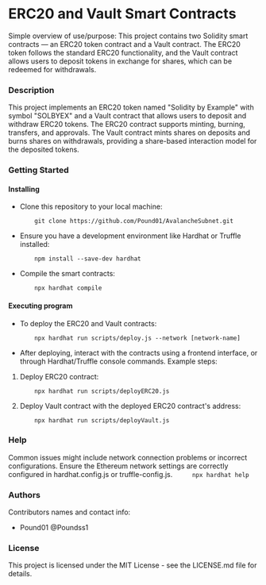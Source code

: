 # ERC20 and Vault Smart Contracts

Simple overview of use/purpose:
This project contains two Solidity smart contracts — an ERC20 token contract and a Vault contract. The ERC20 token follows the standard ERC20 functionality, and the Vault contract allows users to deposit tokens in exchange for shares, which can be redeemed for withdrawals.

### Description

This project implements an ERC20 token named "Solidity by Example" with symbol "SOLBYEX" and a Vault contract that allows users to deposit and withdraw ERC20 tokens. The ERC20 contract supports minting, burning, transfers, and approvals. The Vault contract mints shares on deposits and burns shares on withdrawals, providing a share-based interaction model for the deposited tokens.

### Getting Started

#### Installing

- Clone this repository to your local machine:
  ```
      git clone https://github.com/Pound01/AvalancheSubnet.git
  ```
- Ensure you have a development environment like Hardhat or Truffle installed:
  ```
      npm install --save-dev hardhat
  ```
- Compile the smart contracts:
  ```
      npx hardhat compile
  ```

#### Executing program

- To deploy the ERC20 and Vault contracts:
  ```
      npx hardhat run scripts/deploy.js --network [network-name]
  ```
- After deploying, interact with the contracts using a frontend interface, or through Hardhat/Truffle console commands.
  Example steps:

1. Deploy ERC20 contract:
   ```
       npx hardhat run scripts/deployERC20.js
   ```
2. Deploy Vault contract with the deployed ERC20 contract's address:
   ```
       npx hardhat run scripts/deployVault.js
   ```

### Help

Common issues might include network connection problems or incorrect configurations. Ensure the Ethereum network settings are correctly configured in hardhat.config.js or truffle-config.js.
`      npx hardhat help
 `

### Authors

Contributors names and contact info:

- Pound01
  @Poundss1

### License

This project is licensed under the MIT License - see the LICENSE.md file for details.
